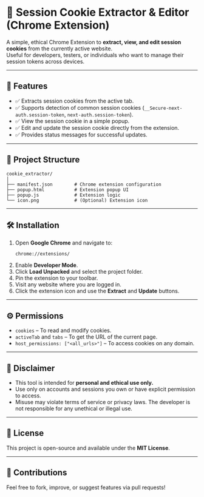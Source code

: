 
# 🍪 Session Cookie Extractor & Editor (Chrome Extension)

A simple, ethical Chrome Extension to **extract, view, and edit session cookies** from the currently active website.  
Useful for developers, testers, or individuals who want to manage their session tokens across devices.

---

## 🚀 Features
- ✅ Extracts session cookies from the active tab.
- ✅ Supports detection of common session cookies (`__Secure-next-auth.session-token`, `next-auth.session-token`).
- ✅ View the session cookie in a simple popup.
- ✅ Edit and update the session cookie directly from the extension.
- ✅ Provides status messages for successful updates.

---

## 📂 Project Structure
```
cookie_extractor/
│
├── manifest.json        # Chrome extension configuration
├── popup.html           # Extension popup UI
├── popup.js             # Extension logic
└── icon.png             # (Optional) Extension icon
```

---

## 🛠️ Installation
1. Open **Google Chrome** and navigate to:
   ```
   chrome://extensions/
   ```
2. Enable **Developer Mode**.
3. Click **Load Unpacked** and select the project folder.
4. Pin the extension to your toolbar.
5. Visit any website where you are logged in.
6. Click the extension icon and use the **Extract** and **Update** buttons.

---

## ⚙️ Permissions
- `cookies` – To read and modify cookies.
- `activeTab` and `tabs` – To get the URL of the current page.
- `host_permissions: ["<all_urls>"]` – To access cookies on any domain.

---

## 🚨 Disclaimer
- This tool is intended for **personal and ethical use only.**
- Use only on accounts and sessions you own or have explicit permission to access.
- Misuse may violate terms of service or privacy laws. The developer is not responsible for any unethical or illegal use.

---

## 📄 License
This project is open-source and available under the **MIT License**.

---

## 🙌 Contributions
Feel free to fork, improve, or suggest features via pull requests!
